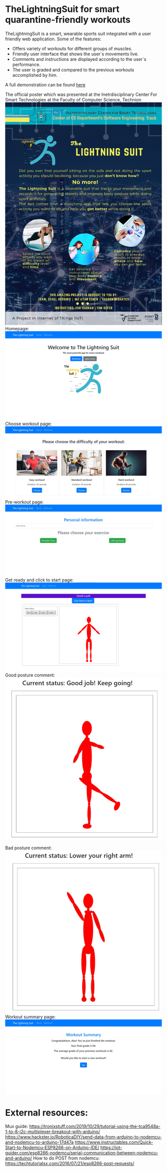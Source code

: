 # TheLightningSuit for smart quarantine-friendly workouts

TheLightningSuit is a smart, wearable sports suit integrated with a user
friendly web application. Some of the features:

* Offers variety of workouts for different groups of muscles.
* Friendly user interface that shows the user`s movements live.
* Comments and instructions are displayed according to the user`s performance.
* The user is graded and compared to the previous workouts accomplished by him.

A full demonstration can be found [here](https://www.youtube.com/watch?v=k7HDuFIIDnE&ab_channel=IOT_Technion)

The official poster which was presented at the
Inetrdisciplinary Center For Smart Technologies at the Faculty of Computer Science, Technion
![official-poster](https://github.com/SherMish/IOT-The-Lightning-Suit/blob/main/README%20screenshots/0.jpeg?raw=true)
Homepage:
![hope-page](https://github.com/SherMish/IOT-The-Lightning-Suit/blob/main/README%20screenshots/1.png?raw=true)
Choose workout page:
![choose-workout](https://github.com/SherMish/IOT-The-Lightning-Suit/blob/main/README%20screenshots/2.jpg?raw=true)
Pre-workout page:
![pre-workout](https://github.com/SherMish/IOT-The-Lightning-Suit/blob/main/README%20screenshots/3.jpg?raw=true)
Get ready and click to start page:
![start](https://github.com/SherMish/IOT-The-Lightning-Suit/blob/main/README%20screenshots/4.png)
Good posture comment:
![good-posture](https://github.com/SherMish/IOT-The-Lightning-Suit/blob/main/README%20screenshots/6.jpg?raw=true)

Bad posture comment:
![bad-posture](https://github.com/SherMish/IOT-The-Lightning-Suit/blob/main/README%20screenshots/7.jpg?raw=true)
Workout summary page:
![summary](https://github.com/SherMish/IOT-The-Lightning-Suit/blob/main/README%20screenshots/5.jpg?raw=true)


# External resources:
Mux guide: https://tronixstuff.com/2019/10/29/tutorial-using-the-tca9548a-1-to-8-i2c-multiplexer-breakout-with-arduino/
https://www.hackster.io/RoboticaDIY/send-data-from-arduino-to-nodemcu-and-nodemcu-to-arduino-17d47a
https://www.instructables.com/Quick-Start-to-Nodemcu-ESP8266-on-Arduino-IDE/
https://iot-guider.com/esp8266-nodemcu/serial-communication-between-nodemcu-and-arduino/
How to do POST from nodemcu: https://techtutorialsx.com/2016/07/21/esp8266-post-requests/

